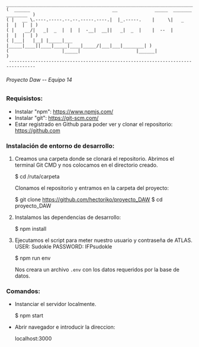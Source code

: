 ```
 ________________________________________________________________________________ 
(  ______                               __              _____  _______ ________  )
( |   __ \.----.-----.--.--.-----.----.|  |_.-----.    |     \|   _   |  |  |  | )
( |    __/|   _|  _  |  |  |  -__|  __||   _|  _  |    |  --  |       |  |  |  | )
( |___|   |__| |_____|___  |_____|____||____|_____|____|_____/|___|___|________| )
(                    |_____|                     |______|                        )
 -------------------------------------------------------------------------------- 
```

###### Proyecto Daw -- Equipo 14

### Requisistos:

- Instalar "npm": https://www.npmjs.com/
- Instalar "git": https://git-scm.com/
- Estar registrado en Github para poder ver y clonar el repositorio: https://github.com

### Instalación de entorno de desarrollo:

1. Creamos una carpeta donde se clonará el repositorio. Abrimos el terminal Git CMD y nos colocamos en el directorio creado. 
   
   $ cd /ruta/carpeta

   Clonamos el repositorio y entramos en la carpeta del proyecto:
   
   $ git clone https://github.com/hectoriko/proyecto_DAW
   $ cd proyecto_DAW
  
2. Instalamos las dependencias de desarrollo:
   
   $ npm install
   
3. Ejecutamos el script para meter nuestro usuario y contraseña de ATLAS. USER: Sudokle PASSWORD: IFPsudokle
   
   $ npm run env
   
   Nos creara un archivo `.env` con los datos requeridos por la base de datos.

### Comandos:

- Instanciar el servidor localmente. 

   $ npm start

- Abrir navegador e introducir la direccion:

   localhost:3000

